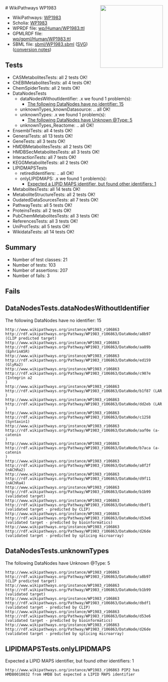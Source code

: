 <img style="float: right; width: 200px" src="../logo.png" />
# WikiPathways WP1983

* WikiPathways: [WP1983](https://identifiers.org/wikipathways:WP1983)
* Scholia: [WP1983](https://scholia.toolforge.org/wikipathways/WP1983)
* WPRDF file: [wp/Human/WP1983.ttl](../wp/Human/WP1983.ttl)
* GPMLRDF file: [wp/gpml/Human/WP1983.ttl](../wp/gpml/Human/WP1983.ttl)
* SBML file: [sbml/WP1983.sbml](../sbml/WP1983.sbml) ([SVG](../sbml/WP1983.svg)) ([conversion notes](../sbml/WP1983.txt))

## Tests
* CASMetabolitesTests: all 2 tests OK!
* ChEBIMetabolitesTests: all 4 tests OK!
* ChemSpiderTests: all 2 tests OK!
* DataNodesTests
    * dataNodesWithoutIdentifier: .x we found 1 problem(s):
        * [The following DataNodes have no identifier: 15](#8792c495)
    * unknownTypes_knownDatasource: .. all OK!
    * unknownTypes: .x we found 1 problem(s):
        * [The following DataNodes have Unknown @Type: 5](#839973e3)
    * unknownTypes_Reactome: .. all OK!
* EnsemblTests: all 4 tests OK!
* GeneralTests: all 13 tests OK!
* GeneTests: all 3 tests OK!
* HMDBMetabolitesTests: all 2 tests OK!
* HMDBSecMetabolitesTests: all 3 tests OK!
* InteractionTests: all 7 tests OK!
* KEGGMetaboliteTests: all 2 tests OK!
* LIPIDMAPSTests
    * retiredIdentifiers: .. all OK!
    * onlyLIPIDMAPS: .x we found 1 problem(s):
        * [Expected a LIPID MAPS identifier, but found other identifiers: 1](#48cc60b8)
* MetabolitesTests: all 14 tests OK!
* MetaboliteStructureTests: all 2 tests OK!
* OudatedDataSourcesTests: all 7 tests OK!
* PathwayTests: all 5 tests OK!
* ProteinsTests: all 2 tests OK!
* PubChemMetabolitesTests: all 3 tests OK!
* ReferencesTests: all 3 tests OK!
* UniProtTests: all 5 tests OK!
* WikidataTests: all 14 tests OK!


## Summary

* Number of test classes: 21
* Number of tests: 103
* Number of assertions: 207
* Number of fails: 3

## Fails

<a name="8792c495" />

## DataNodesTests.dataNodesWithoutIdentifier

The following DataNodes have no identifier: 15
```
http://www.wikipathways.org/instance/WP1983_r106863 http://rdf.wikipathways.org/Pathway/WP1983_r106863/DataNode/a8b97 (CLIP predicted target)
http://www.wikipathways.org/instance/WP1983_r106863 http://rdf.wikipathways.org/Pathway/WP1983_r106863/DataNode/aa89b (EphrinA5R)
http://www.wikipathways.org/instance/WP1983_r106863 http://rdf.wikipathways.org/Pathway/WP1983_r106863/DataNode/ed159 (GlyRa2)
http://www.wikipathways.org/instance/WP1983_r106863 http://rdf.wikipathways.org/Pathway/WP1983_r106863/DataNode/c907e (Integrin a2
)
http://www.wikipathways.org/instance/WP1983_r106863 http://rdf.wikipathways.org/Pathway/WP1983_r106863/DataNode/b1f87 (LAR
)
http://www.wikipathways.org/instance/WP1983_r106863 http://rdf.wikipathways.org/Pathway/WP1983_r106863/DataNode/dd2eb (LAR
)
http://www.wikipathways.org/instance/WP1983_r106863 http://rdf.wikipathways.org/Pathway/WP1983_r106863/DataNode/c1258 (Syntaxin1)
http://www.wikipathways.org/instance/WP1983_r106863 http://rdf.wikipathways.org/Pathway/WP1983_r106863/DataNode/aaf0e (a-catenin
)
http://www.wikipathways.org/instance/WP1983_r106863 http://rdf.wikipathways.org/Pathway/WP1983_r106863/DataNode/b7aca (a-catenin
)
http://www.wikipathways.org/instance/WP1983_r106863 http://rdf.wikipathways.org/Pathway/WP1983_r106863/DataNode/a8f2f (nAChRa2)
http://www.wikipathways.org/instance/WP1983_r106863 http://rdf.wikipathways.org/Pathway/WP1983_r106863/DataNode/d9f11 (nAChRa4)
http://www.wikipathways.org/instance/WP1983_r106863 http://rdf.wikipathways.org/Pathway/WP1983_r106863/DataNode/b1b99 (validated target)
http://www.wikipathways.org/instance/WP1983_r106863 http://rdf.wikipathways.org/Pathway/WP1983_r106863/DataNode/dbdf1 (validated target - predicted by CLIP)
http://www.wikipathways.org/instance/WP1983_r106863 http://rdf.wikipathways.org/Pathway/WP1983_r106863/DataNode/d53e6 (validated target - predicted by bioinformatics)
http://www.wikipathways.org/instance/WP1983_r106863 http://rdf.wikipathways.org/Pathway/WP1983_r106863/DataNode/d26de (validated target - predicted by splicing microarray)
```

<a name="839973e3" />

## DataNodesTests.unknownTypes

The following DataNodes have Unknown @Type: 5
```
http://www.wikipathways.org/instance/WP1983_r106863 http://rdf.wikipathways.org/Pathway/WP1983_r106863/DataNode/a8b97 (CLIP predicted target)
http://www.wikipathways.org/instance/WP1983_r106863 http://rdf.wikipathways.org/Pathway/WP1983_r106863/DataNode/b1b99 (validated target)
http://www.wikipathways.org/instance/WP1983_r106863 http://rdf.wikipathways.org/Pathway/WP1983_r106863/DataNode/dbdf1 (validated target - predicted by CLIP)
http://www.wikipathways.org/instance/WP1983_r106863 http://rdf.wikipathways.org/Pathway/WP1983_r106863/DataNode/d53e6 (validated target - predicted by bioinformatics)
http://www.wikipathways.org/instance/WP1983_r106863 http://rdf.wikipathways.org/Pathway/WP1983_r106863/DataNode/d26de (validated target - predicted by splicing microarray)
```

<a name="48cc60b8" />

## LIPIDMAPSTests.onlyLIPIDMAPS

Expected a LIPID MAPS identifier, but found other identifiers: 1
```
http://www.wikipathways.org/instance/WP1983_r106863 PIP2 has HMDB0010032 from HMDB but expected a LIPID MAPS identifier
```


